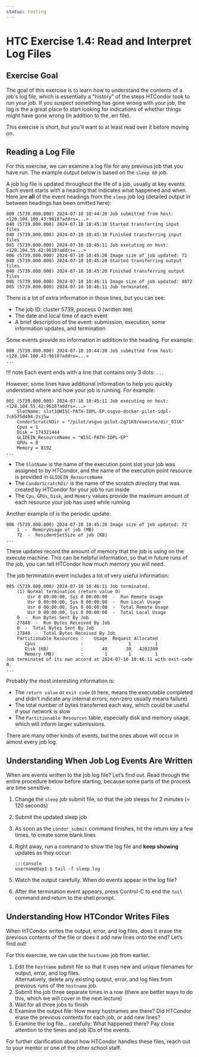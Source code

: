 ```yaml
---
status: testing
---
```


<style type="text/css"> pre em { font-style: normal; background-color: yellow; } pre strong { font-style: normal; font-weight: bold; color: \#008; } </style>

HTC Exercise 1.4: Read and Interpret Log Files
=================================================

Exercise Goal
-----------------

The goal of this exercise is to learn how to understand the contents of a job's log file, which is essentially a "history" of the steps HTCondor took to run your job.
If you suspect something has gone wrong with your job, the log is the a great place to start looking for indications of whether things might have gone wrong (in addition to the .err file).

This exercise is short, but you'll want to at least read over it before moving on.

Reading a Log File
------------------

For this exercise, we can examine a log file for any previous job that you have run. The example output below is based on the `sleep 60` job.

A job log file is updated throughout the life of a job, usually at key events. Each event starts with a heading that indicates what happened and when. Here are **all** of the event headings from the `sleep` job log (detailed output in between headings has been omitted here):

``` file
000 (5739.000.000) 2024-07-10 10:44:20 Job submitted from host: <128.104.100.43:9618?addrs=...>
040 (5739.000.000) 2024-07-10 10:45:10 Started transferring input files
040 (5739.000.000) 2024-07-10 10:45:10 Finished transferring input files
001 (5739.000.000) 2024-07-10 10:45:11 Job executing on host: <128.104.55.42:9618?addrs=...>
006 (5739.000.000) 2024-07-10 10:45:20 Image size of job updated: 72
040 (5739.000.000) 2024-07-10 10:45:20 Started transferring output files
040 (5739.000.000) 2024-07-10 10:45:20 Finished transferring output files
006 (5739.000.000) 2024-07-10 10:46:11 Image size of job updated: 4072
005 (5739.000.000) 2024-07-10 10:46:11 Job terminated.
```

There is a lot of extra information in those lines, but you can see:

-   The job ID: cluster 5739, process 0 (written `000`)
-   The date and local time of each event
-   A brief description of the event: submission, execution, some information updates, and termination

Some events provide no information in addition to the heading. For example:

``` file
000 (5739.000.000) 2024-07-10 10:44:20 Job submitted from host: <128.104.100.43:9618?addrs=...>
...
```

!!! note
    Each event ends with a line that contains only 3 dots: `...`

However, some lines have additional information to help you quickly understand where and how your job is running. For example:  

``` file
001 (5739.000.000) 2024-07-10 10:45:11 Job executing on host: <128.104.55.42:9618?addrs=...>
	SlotName: slot1@WISC-PATH-IDPL-EP.osgvo-docker-pilot-idpl-7c6575d494-2sj5w
	CondorScratchDir = "/pilot/osgvo-pilot-2q71K9/execute/dir_9316"
	Cpus = 1
	Disk = 174321444
	GLIDEIN_ResourceName = "WISC-PATH-IDPL-EP"
	GPUs = 0
	Memory = 8192
...
```
-   The `SlotName` is the name of the execution point slot your job was assigned to by HTCondor, and the name of the execution point resource is provided in `GLIDEIN_ResourceName`
-   The `CondorScratchDir` is the name of the scratch directory that was created by HTCondor for your job to run inside
-   The `Cpu`, `GPUs`, `Disk`, and `Memory` values provide the maximum amount of each resource your job has used while running

Another example of is the periodic update:

``` file
006 (5739.000.000) 2024-07-10 10:45:20 Image size of job updated: 72
    1  -  MemoryUsage of job (MB)
    72  -  ResidentSetSize of job (KB)
...
```

These updates record the amount of memory that the job is using on the execute machine. This can be helpful information, so that in future runs of the job, you can tell HTCondor how much memory you will need.

The job termination event includes a lot of very useful information:

``` file
005 (5739.000.000) 2024-07-10 10:46:11 Job terminated.
    (1) Normal termination (return value 0)
        Usr 0 00:00:00, Sys 0 00:00:00  -  Run Remote Usage
        Usr 0 00:00:00, Sys 0 00:00:00  -  Run Local Usage
        Usr 0 00:00:00, Sys 0 00:00:00  -  Total Remote Usage
        Usr 0 00:00:00, Sys 0 00:00:00  -  Total Local Usage
    0  -  Run Bytes Sent By Job
    27848  -  Run Bytes Received By Job
    0  -  Total Bytes Sent By Job
    27848  -  Total Bytes Received By Job
    Partitionable Resources :    Usage  Request Allocated
       Cpus                 :                 1         1
       Disk (KB)            :       40       30   4203309
       Memory (MB)          :        1        1         1
Job terminated of its own accord at 2024-07-10 10:46:11 with exit-code 0.
...
```

Probably the most interesting information is:

-   The `return value` or `exit code` (`0` here, means the executable completed and didn't indicate any internal errors; non-zero usually means failure)
-   The total number of bytes transferred each way, which could be useful if your network is slow
-   The `Partitionable Resources` table, especially disk and memory usage, which will inform larger submissions.

There are many other kinds of events, but the ones above will occur in almost every job log.


Understanding When Job Log Events Are Written
---------------------------------------------

When are events written to the job log file? Let’s find out. Read through the entire procedure below before starting, because some parts of the process are time sensitive.

1.  Change the `sleep` job submit file, so that the job sleeps for 2 minutes (= 120 seconds)
1.  Submit the updated sleep job
1.  As soon as the `condor_submit` command finishes, hit the return key a few times, to create some blank lines
1.  Right away, run a command to show the log file and **keep showing** updates as they occur:

        :::console
        username@ap1 $ tail -f sleep.log

1.  Watch the output carefully. When do events appear in the log file?
1.  After the termination event appears, press Control-C to end the `tail` command and return to the shell prompt.


Understanding How HTCondor Writes Files
---------------------------------------

When HTCondor writes the output, error, and log files, does it erase the previous contents of the file or does it add new lines onto the end? Let’s find out!

For this exercise, we can use the `hostname` job from earlier.

1.  Edit the `hostname` submit file so that it uses new and unique filenames for output, error, and log files.  
Alternatively, delete any existing output, error, and log files from previous runs of the `hostname` job.
1.  Submit the job three separate times in a row (there are better ways to do this, which we will cover in the next lecture)
1.  Wait for all three jobs to finish
1.  Examine the output file: How many hostnames are there? Did HTCondor erase the previous contents for each job, or add new lines?
1.  Examine the log file… carefully: What happened there? Pay close attention to the times and job IDs of the events.

For further clarification about how HTCondor handles these files, reach out to your mentor or one of the other school staff.
